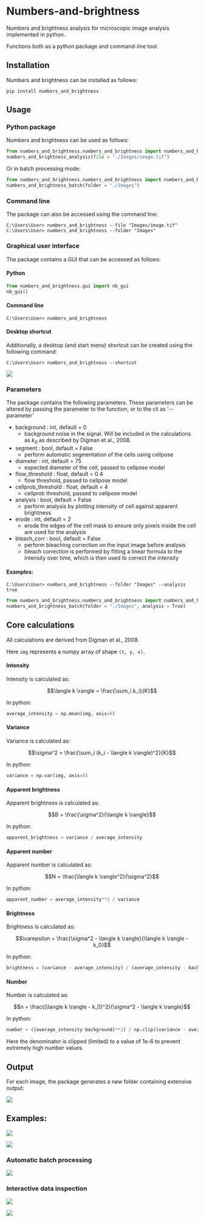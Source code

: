 # Numbers-and-brightness
Numbers and brightness analysis for microscopic image analysis implemented in python.

Functions both as a python package and command-line tool.

## Installation
Numbers and brightness can be installed as follows:
```shell
pip install numbers_and_brightness
```

## Usage
### Python package
Numbers and brightness can be used as follows:

```python
from numbers_and_brightness.numbers_and_brightness import numbers_and_brightness_analysis
numbers_and_brightness_analysis(file = "./Images/image.tif")
```

Or in batch processing mode:

```python
from numbers_and_brightness.numbers_and_brightness import numbers_and_brightness_batch
numbers_and_brightness_batch(folder = "./Images")
```

### Command line
The package can also be accessed using the command line:

```shell
C:\Users\User> numbers_and_brightness --file "Images/image.tif"
C:\Users\User> numbers_and_brightness --folder "Images"
```

### Graphical user interface
The package contains a GUI that can be accessed as follows:
#### Python
```python
from numbers_and_brightness.gui import nb_gui
nb_gui()
```

#### Command line
```shell
C:\Users\User> numbers_and_brightness
```

#### Desktop shortcut
Additionally, a desktop (and start menu) shortcut can be created using the following command:
```shell
C:\Users\User> numbers_and_brightness --shortcut
```

![](./assets/images/gui.png)

### Parameters
The package contains the following parameters. These parameters can be altered by passing the parameter to the function, or to the cli as '--parameter'

- background : int, default = 0
    - background noise in the signal. Will be included in the calculations as $k_0$ as described by Digman et al., 2008.
- segment : bool, default = False
    - perform automatic segmentation of the cells using cellpose
- diameter : int, default = 75
    - expected diameter of the cell, passed to cellpose model
- flow_threshold : float, default = 0.4
    - flow threshold, passed to cellpose model
-  cellprob_threshold : float, default = 4
    - cellprob threshold, passed to cellpose model
- analysis : bool, default = False
    - perform analysis by plotting intensity of cell against apparent brightness
- erode : int, default = 2
    - erode the edges of the cell mask to ensure only pixels inside the cell are used for the analysis
- bleach_corr : bool, default = False
    - perform bleaching correction on the input image before analysis
    - bleach correction is performed by fitting a linear formula to the intensity over time, which is then used to correct the intensity

#### Examples:
```shell
C:\Users\User> numbers_and_brightness --folder "Images" --analysis true
```
```python
from numbers_and_brightness.numbers_and_brightness import numbers_and_brightness_batch
numbers_and_brightness_batch(folder = "./Images", analysis = True)
```
## Core calculations
All calculations are derived from Digman et al., 2008.

Here `img` represents a numpy array of shape  `(t, y, x)`.

#### Intensity
Intensity is calculated as:<br>

$$\langle k \rangle = \frac{\sum_i k_i}{K}$$

In python:
```python
average_intensity = np.mean(img, axis=0)
```
#### Variance
Variance is calculated as:<br>

$$\sigma^2 = \frac{\sum_i (k_i - \langle k \rangle)^2}{K}$$

In python:
```python
variance = np.var(img, axis=0)
```
#### Apparent brightness
Apparent brightness is calculated as:<br>

$$B = \frac{\sigma^2}{\langle k \rangle}$$

In python:
```python
apparent_brightness = variance / average_intensity
```
#### Apparent number
Apparent number is calculated as:<br>

$$N = \frac{\langle k \rangle^2}{\sigma^2}$$

In python:
```python
apparent_number = average_intensity**2 / variance
```
#### Brightness
Brightness is calculated as:<br>

$$\varepsilon = \frac{\sigma^2 - \langle k \rangle}{\langle k \rangle - k_0}$$

In python:
```python
brightness = (variance - average_intensity) / (average_intensity - background)
```
#### Number
Number is calculated as:<br>

$$n = \frac{(\langle k \rangle - k_0)^2}{\sigma^2 - \langle k \rangle}$$

In python:
```python
number = ((average_intensity-background)**2) / np.clip((variance - average_intensity), 1e-6, None)
```
Here the denominator is clipped (limited) to a value of 1e-6 to prevent extremely high number values.

## Output
For each image, the package generates a new folder containing extensive output:<br>

![](./assets/images/output.png)

## Examples:

![](./assets/images/number.png)

![](./assets/images/eroded_mask.png)

### Automatic batch processing
![](./assets/images/output_csv.png)

### Interactive data inspection
![](./assets/images/brightness_x_intensity.png)

![](./assets/images/brightness_x_intensity_img_selection.png)
